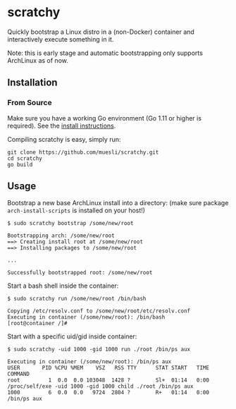 scratchy
========

Quickly bootstrap a Linux distro in a (non-Docker) container and interactively
execute something in it.

Note: this is early stage and automatic bootstrapping only supports ArchLinux
as of now.

## Installation

### From Source

Make sure you have a working Go environment (Go 1.11 or higher is required).
See the [install instructions](http://golang.org/doc/install.html).

Compiling scratchy is easy, simply run:

    git clone https://github.com/muesli/scratchy.git
    cd scratchy
    go build

## Usage

Bootstrap a new base ArchLinux install into a directory:
(make sure package `arch-install-scripts` is installed on your host!)

```
$ sudo scratchy bootstrap /some/new/root
```

```
Bootstrapping arch: /some/new/root
==> Creating install root at /some/new/root
==> Installing packages to /some/new/root

...

Successfully bootstrapped root: /some/new/root
```

Start a bash shell inside the container:

```
$ sudo scratchy run /some/new/root /bin/bash
```

```
Copying /etc/resolv.conf to /some/new/root/etc/resolv.conf
Executing in container (/some/new/root): /bin/bash
[root@container /]#
```

Start with a specific uid/gid inside container:

```
$ sudo scratchy -uid 1000 -gid 1000 run ./root /bin/ps aux
```

```
Executing in container (/some/new/root): /bin/ps aux
USER       PID %CPU %MEM    VSZ   RSS TTY      STAT START   TIME COMMAND
root         1  0.0  0.0 103048  1428 ?        Sl+  01:14   0:00 /proc/self/exe -uid 1000 -gid 1000 child ./root /bin/ps aux
1000         6  0.0  0.0   9724  2804 ?        R+   01:14   0:00 /bin/ps aux
```
